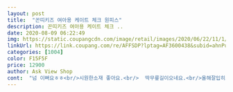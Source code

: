```yaml
---
layout: post 
title:  "꼰띠키즈 여아용 케이트 체크 원피스" 
description: 꼰띠키즈 여아용 케이트 체크 ..
date: 2020-08-09 06:22:49 
img: https://static.coupangcdn.com/image/retail/images/2020/06/22/11/1/90f2aead-9631-4533-a85d-9ed5cdc8e498.jpg 
linkUrl: https://link.coupang.com/re/AFFSDP?lptag=AF3600438&subid=ahnPublicAsk&pageKey=1730150506&itemId=2944972317&vendorItemId=70933524535&traceid=V0-113-73051281ec7380c2 
categories: [1004] 
color: F15F5F 
price: 12900 
author: Ask View Shop 
cont:  "넘 이뻐요ㅎㅎ<br/>시원한소재 좋아요.<br/>  딱무릎길이오네요.<br/>올해잘입히고 땡이네요가성비 좋네요<br/>옷이 얇은것 빼고는 예뻐요 <br/>이 가격에 이런 이쁜 원피스를 무료배송까지ㅎㅎ 최고네요<br/>화면이랑 똑같구요<br/>" 
---
```

